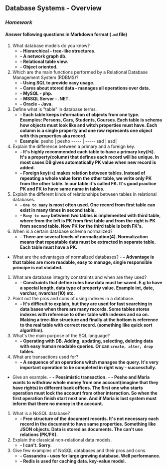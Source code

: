 ## Database Systems - Overview
### _Homework_

#### Answer following questions in Markdown format (`.md` file)

1.  What database models do you know?
    - __- Hierarchical - tree-like structures.__
    - __- A network graph db.__
    - __- Relational table view.__
    - __- Object oriented.__
1.  Which are the main functions performed by a Relational Database Management System (RDBMS)?
    - __- Using SQL to provide easy usage.__
    - __- Cares about stored data - manages all operations over data.__
    - __- MySQL - php.__
    - __- MSSQL Server - .NET.__
    - __- Oracle - Java.__
1.  Define what is "table" in database terms.
    - __- Each table keeps information of objects from one type. Examples: Persons, Cars, Students, 
    Courses. Each table is schema how objects must look like and witch properties must have. Each 
    column is a single property and one row represents one object with this properties aka record.__
    - __Example__:
    pesho | pesho
    ----- | -----
    sad | asd|
1.  Explain the difference between a primary and a foreign key.
    - __- It's highly recommended each table to have a primary key(`PK`). It's a property(column) that
    defines each record will be unique. In most cases DB gives automatically PK value when new record is
    added.__
    - __- Foreign key(`FK`) makes relation between tables. Instead of repeating a whole value form the
    other table, we write only PK from the other table. In our table it's called FK. It's good practice
    PK and FK to have same name in tables.__
1.  Explain the different kinds of relationships between tables in relational databases.
    - __- `One to many` is most often used. One record from first table can exist in many times in 
    second table.__
    - __- `Many to many` between two tables is implemented with third table, where from the left is
    PK from first table and from the right is PK from second table. Now PK for the third table is both
    FK's.__
1.  When is a certain database schema normalized?
    - __- There are several levels of normalization(4). Normalization means that repeatable data must be
    extracted in separate table. Each table must have a PK.__
  * What are the advantages of normalized databases?
        - __- Advantage is that tables are more readable, easy to manage, single responsible principe is
        not violated.__
1.  What are database integrity constraints and when are they used?
    - __- Constraints that define rules how data must be saved. E.g to have a special length, data type
     of property value. Example int, date, varchar, nvarchar(10) etc.__
1.  Point out the pros and cons of using indexes in a database.
    - __- It's difficult to explain, but they are used for fast searching in data bases when there are 
    many records. Some tables stores indexes with reference to other table with indexes and so on. 
    Making a tree-like structure and finally at the bottom is reference to the real table with correct
     record. (something like quick sort algorithm).__
1.  What's the main purpose of the SQL language?
    - __- Operating with DB. Adding, updating, selecting, deleting data with easy human readable queries.
    Or can `create, alter, drop` tables.__
1.  What are transactions used for?
    - __- A sequence of an operations witch manages the query. It's very important operation to be 
    completed in right way - successfully.__
  * Give an example.
        - __- Pessimistic transaction.__
        - __- Pesho and Maria wants to withdraw whole money from one account(imagine that they have rights) 
        in different bank offices. The first one who starts operation must lock the account from other
        interaction. So when the first operation finish start next one. And if Maria is last system must
        inform that there no money in the account.__
1.  What is a NoSQL database?
    - __- Free structure of the document records. It's not necessary each record in the document to have
    same properties. Something like JSON objects. Data is stored as documents. The can't use relations
    (PK/FK).__
1.  Explain the classical non-relational data models.
    - __- I can't. Sorry.__
1.  Give few examples of NoSQL databases and their pros and cons.
    - __- Cassandra - uses for large growing database. Well performance.__
    - __- Redis is used for caching data. key-value model.__
